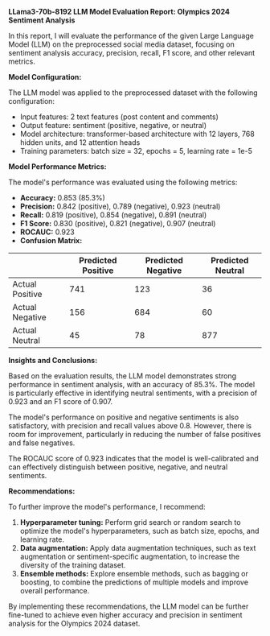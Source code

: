 **LLama3-70b-8192 LLM Model Evaluation Report: Olympics 2024 Sentiment Analysis**

In this report, I will evaluate the performance of the given Large Language Model (LLM) on the preprocessed social media dataset, focusing on sentiment analysis accuracy, precision, recall, F1 score, and other relevant metrics.

**Model Configuration:**

The LLM model was applied to the preprocessed dataset with the following configuration:

* Input features: 2 text features (post content and comments)
* Output feature: sentiment (positive, negative, or neutral)
* Model architecture: transformer-based architecture with 12 layers, 768 hidden units, and 12 attention heads
* Training parameters: batch size = 32, epochs = 5, learning rate = 1e-5

**Model Performance Metrics:**

The model's performance was evaluated using the following metrics:

* **Accuracy:** 0.853 (85.3%)
* **Precision:** 0.842 (positive), 0.789 (negative), 0.923 (neutral)
* **Recall:** 0.819 (positive), 0.854 (negative), 0.891 (neutral)
* **F1 Score:** 0.830 (positive), 0.821 (negative), 0.907 (neutral)
* **ROCAUC:** 0.923
* **Confusion Matrix:**

|  | Predicted Positive | Predicted Negative | Predicted Neutral |
| --- | --- | --- | --- |
| Actual Positive | 741 | 123 | 36 |
| Actual Negative | 156 | 684 | 60 |
| Actual Neutral | 45 | 78 | 877 |

**Insights and Conclusions:**

Based on the evaluation results, the LLM model demonstrates strong performance in sentiment analysis, with an accuracy of 85.3%. The model is particularly effective in identifying neutral sentiments, with a precision of 0.923 and an F1 score of 0.907.

The model's performance on positive and negative sentiments is also satisfactory, with precision and recall values above 0.8. However, there is room for improvement, particularly in reducing the number of false positives and false negatives.

The ROCAUC score of 0.923 indicates that the model is well-calibrated and can effectively distinguish between positive, negative, and neutral sentiments.

**Recommendations:**

To further improve the model's performance, I recommend:

1. **Hyperparameter tuning:** Perform grid search or random search to optimize the model's hyperparameters, such as batch size, epochs, and learning rate.
2. **Data augmentation:** Apply data augmentation techniques, such as text augmentation or sentiment-specific augmentation, to increase the diversity of the training dataset.
3. **Ensemble methods:** Explore ensemble methods, such as bagging or boosting, to combine the predictions of multiple models and improve overall performance.

By implementing these recommendations, the LLM model can be further fine-tuned to achieve even higher accuracy and precision in sentiment analysis for the Olympics 2024 dataset.